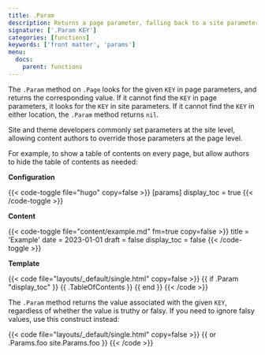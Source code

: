 ```yaml
---
title: .Param
description: Returns a page parameter, falling back to a site parameter if present.
signature: ['.Param KEY']
categories: [functions]
keywords: ['front matter', 'params']
menu:
  docs:
    parent: functions
---
```


The `.Param` method on `.Page` looks for the given `KEY` in page parameters, and returns the corresponding value. If it cannot find the `KEY` in page parameters, it looks for the `KEY` in site parameters. If it cannot find the `KEY` in either location, the `.Param` method returns `nil`. 

Site and theme developers commonly set parameters at the site level, allowing content authors to override those parameters at the page level.

For example, to show a table of contents on every page, but allow authors to hide the table of contents as needed:

**Configuration**

{{< code-toggle file="hugo" copy=false >}}
[params]
display_toc = true
{{< /code-toggle >}}

**Content**

{{< code-toggle file="content/example.md" fm=true copy=false >}}
title = 'Example'
date = 2023-01-01
draft = false
display_toc = false
{{< /code-toggle >}}

**Template**

{{< code file="layouts/_default/single.html" copy=false >}}
{{ if .Param "display_toc" }}
  {{ .TableOfContents }}
{{ end }}
{{< /code >}}

The `.Param` method returns the value associated with the given `KEY`, regardless of whether the value is truthy or falsy. If you need to ignore falsy values, use this construct instead:

{{< code file="layouts/_default/single.html" copy=false >}}
{{ or .Params.foo site.Params.foo }}
{{< /code >}}
